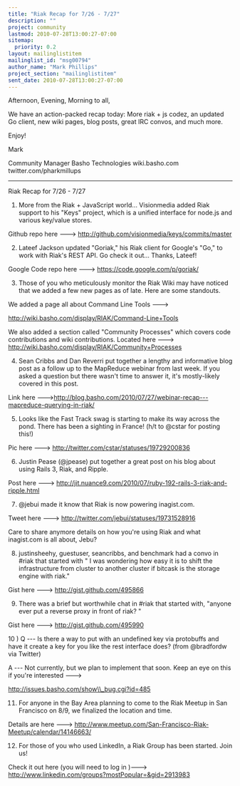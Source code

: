 ```yaml
---
title: "Riak Recap for 7/26 - 7/27"
description: ""
project: community
lastmod: 2010-07-28T13:00:27-07:00
sitemap:
  priority: 0.2
layout: mailinglistitem
mailinglist_id: "msg00794"
author_name: "Mark Phillips"
project_section: "mailinglistitem"
sent_date: 2010-07-28T13:00:27-07:00
---
```



Afternoon, Evening, Morning to all,

We have an action-packed recap today: More riak + js codez, an updated
Go client, new wiki pages, blog posts, great IRC convos, and much
more.

Enjoy!

Mark

Community Manager
Basho Technologies
wiki.basho.com
twitter.com/pharkmillups

-----

Riak Recap for 7/26 - 7/27


1) More from the Riak + JavaScript world... Visionmedia added Riak
support to his "Keys" project, which is a unified interface for
node.js and various key/value stores.

Github repo here ---&gt; http://github.com/visionmedia/keys/commits/master

2) Lateef Jackson updated "Goriak," his Riak client for Google's "Go,"
to work with Riak's REST API. Go check it out... Thanks, Lateef!

Google Code repo here ---&gt; https://code.google.com/p/goriak/

3) Those of you who meticulously monitor the Riak Wiki may have
noticed that we added a few new pages as of late. Here are some
standouts.

We added a page all about Command Line Tools ---&gt;

http://wiki.basho.com/display/RIAK/Command-Line+Tools

We also added a section called "Community Processes" which covers code
contributions and wiki contributions. Located here ---&gt;
http://wiki.basho.com/display/RIAK/Community+Processes

4) Sean Cribbs and Dan Reverri put together a lengthy and informative
blog post as a follow up to the MapReduce webinar from last week. If
you asked a question but there wasn't time to answer it, it's
mostly-likely covered in this post.

Link here 
---&gt;http://blog.basho.com/2010/07/27/webinar-recap---mapreduce-querying-in-riak/

5) Looks like the Fast Track swag is starting to make its way across
the pond. There has been a sighting in France! (h/t to @cstar for
posting this!)

Pic here ---&gt; http://twitter.com/cstar/statuses/19729200836

6) Justin Pease (@jpease) put together a great post on his blog about
using Rails 3, Riak, and Ripple.

Post here ---&gt; 
http://jit.nuance9.com/2010/07/ruby-192-rails-3-riak-and-ripple.html

7) @jebui made it know that Riak is now powering inagist.com.

Tweet here ---&gt; http://twitter.com/jebui/statuses/19731528916

Care to share anymore details on how you're using Riak and what
inagist.com is all about, Jebu?

8) justinsheehy, guestuser, seancribbs, and benchmark had a convo in
#riak that started with " I was wondering how easy it is to shift the
infrastructure from cluster to another cluster if bitcask is the
storage engine with riak."

Gist here ---&gt; http://gist.github.com/495866

9) There was a brief but worthwhile chat in #riak that started with,
"anyone ever put a reverse proxy in front of riak? "

Gist here ---&gt; http://gist.github.com/495990

10 ) Q --- Is there a way to put with an undefined key via protobuffs
and have it create a key for you like the rest interface does? (from
@bradfordw via Twitter)

 A --- Not currently, but we plan to implement that soon. Keep
an eye on this if you're interested ---&gt;

 http://issues.basho.com/show\\_bug.cgi?id=485

11) For anyone in the Bay Area planning to come to the Riak Meetup in
San Francisco on 8/9, we finalized the location and time.

Details are here ---&gt;
http://www.meetup.com/San-Francisco-Riak-Meetup/calendar/14146663/

12) For those of you who used LinkedIn, a Riak Group has been started. Join us!

Check it out here (you will need to log in )---&gt;
http://www.linkedin.com/groups?mostPopular=&gid=2913983

